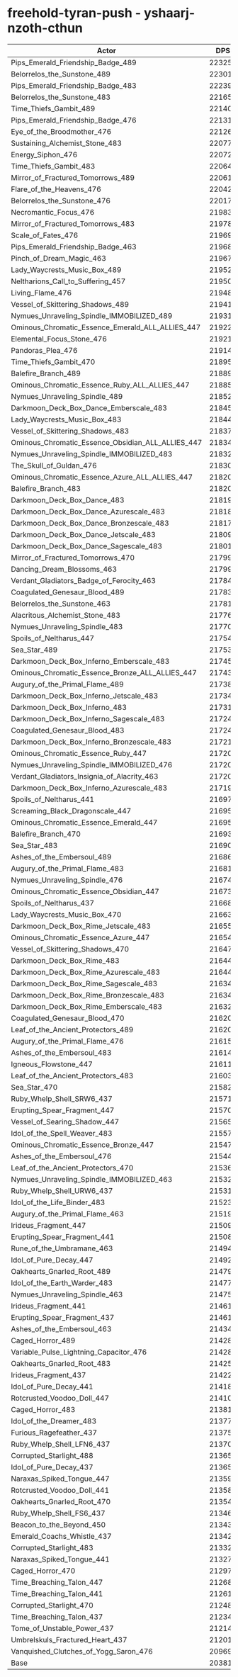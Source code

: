# freehold-tyran-push - yshaarj-nzoth-cthun
| Actor | DPS | Increase |
|---|:---:|:---:|
|Pips_Emerald_Friendship_Badge_489|223257|9.54%|
|Belorrelos_the_Sunstone_489|223012|9.42%|
|Pips_Emerald_Friendship_Badge_483|222391|9.12%|
|Belorrelos_the_Sunstone_483|221655|8.75%|
|Time_Thiefs_Gambit_489|221405|8.63%|
|Pips_Emerald_Friendship_Badge_476|221313|8.59%|
|Eye_of_the_Broodmother_476|221268|8.57%|
|Sustaining_Alchemist_Stone_483|220775|8.32%|
|Energy_Siphon_476|220727|8.30%|
|Time_Thiefs_Gambit_483|220643|8.26%|
|Mirror_of_Fractured_Tomorrows_489|220619|8.25%|
|Flare_of_the_Heavens_476|220426|8.15%|
|Belorrelos_the_Sunstone_476|220175|8.03%|
|Necromantic_Focus_476|219835|7.86%|
|Mirror_of_Fractured_Tomorrows_483|219786|7.84%|
|Scale_of_Fates_476|219698|7.79%|
|Pips_Emerald_Friendship_Badge_463|219681|7.79%|
|Pinch_of_Dream_Magic_463|219679|7.79%|
|Lady_Waycrests_Music_Box_489|219521|7.71%|
|Neltharions_Call_to_Suffering_457|219507|7.70%|
|Living_Flame_476|219481|7.69%|
|Vessel_of_Skittering_Shadows_489|219416|7.66%|
|Nymues_Unraveling_Spindle_IMMOBILIZED_489|219316|7.61%|
|Ominous_Chromatic_Essence_Emerald_ALL_ALLIES_447|219220|7.56%|
|Elemental_Focus_Stone_476|219215|7.56%|
|Pandoras_Plea_476|219148|7.52%|
|Time_Thiefs_Gambit_470|218958|7.43%|
|Balefire_Branch_489|218899|7.40%|
|Ominous_Chromatic_Essence_Ruby_ALL_ALLIES_447|218859|7.38%|
|Nymues_Unraveling_Spindle_489|218525|7.22%|
|Darkmoon_Deck_Box_Dance_Emberscale_483|218454|7.18%|
|Lady_Waycrests_Music_Box_483|218448|7.18%|
|Vessel_of_Skittering_Shadows_483|218372|7.14%|
|Ominous_Chromatic_Essence_Obsidian_ALL_ALLIES_447|218340|7.13%|
|Nymues_Unraveling_Spindle_IMMOBILIZED_483|218321|7.12%|
|The_Skull_of_Guldan_476|218302|7.11%|
|Ominous_Chromatic_Essence_Azure_ALL_ALLIES_447|218209|7.06%|
|Balefire_Branch_483|218202|7.06%|
|Darkmoon_Deck_Box_Dance_483|218192|7.06%|
|Darkmoon_Deck_Box_Dance_Azurescale_483|218181|7.05%|
|Darkmoon_Deck_Box_Dance_Bronzescale_483|218174|7.05%|
|Darkmoon_Deck_Box_Dance_Jetscale_483|218093|7.01%|
|Darkmoon_Deck_Box_Dance_Sagescale_483|218010|6.97%|
|Mirror_of_Fractured_Tomorrows_470|217994|6.96%|
|Dancing_Dream_Blossoms_463|217990|6.96%|
|Verdant_Gladiators_Badge_of_Ferocity_463|217847|6.89%|
|Coagulated_Genesaur_Blood_489|217832|6.88%|
|Belorrelos_the_Sunstone_463|217813|6.87%|
|Alacritous_Alchemist_Stone_483|217760|6.84%|
|Nymues_Unraveling_Spindle_483|217702|6.82%|
|Spoils_of_Neltharus_447|217541|6.74%|
|Sea_Star_489|217534|6.73%|
|Darkmoon_Deck_Box_Inferno_Emberscale_483|217452|6.69%|
|Ominous_Chromatic_Essence_Bronze_ALL_ALLIES_447|217434|6.68%|
|Augury_of_the_Primal_Flame_489|217384|6.66%|
|Darkmoon_Deck_Box_Inferno_Jetscale_483|217349|6.64%|
|Darkmoon_Deck_Box_Inferno_483|217318|6.63%|
|Darkmoon_Deck_Box_Inferno_Sagescale_483|217245|6.59%|
|Coagulated_Genesaur_Blood_483|217240|6.59%|
|Darkmoon_Deck_Box_Inferno_Bronzescale_483|217211|6.57%|
|Ominous_Chromatic_Essence_Ruby_447|217207|6.57%|
|Nymues_Unraveling_Spindle_IMMOBILIZED_476|217204|6.57%|
|Verdant_Gladiators_Insignia_of_Alacrity_463|217201|6.57%|
|Darkmoon_Deck_Box_Inferno_Azurescale_483|217193|6.57%|
|Spoils_of_Neltharus_441|216974|6.46%|
|Screaming_Black_Dragonscale_447|216959|6.45%|
|Ominous_Chromatic_Essence_Emerald_447|216958|6.45%|
|Balefire_Branch_470|216934|6.44%|
|Sea_Star_483|216905|6.42%|
|Ashes_of_the_Embersoul_489|216860|6.40%|
|Augury_of_the_Primal_Flame_483|216817|6.38%|
|Nymues_Unraveling_Spindle_476|216747|6.35%|
|Ominous_Chromatic_Essence_Obsidian_447|216734|6.34%|
|Spoils_of_Neltharus_437|216681|6.31%|
|Lady_Waycrests_Music_Box_470|216634|6.29%|
|Darkmoon_Deck_Box_Rime_Jetscale_483|216551|6.25%|
|Ominous_Chromatic_Essence_Azure_447|216540|6.25%|
|Vessel_of_Skittering_Shadows_470|216478|6.21%|
|Darkmoon_Deck_Box_Rime_483|216445|6.20%|
|Darkmoon_Deck_Box_Rime_Azurescale_483|216445|6.20%|
|Darkmoon_Deck_Box_Rime_Sagescale_483|216343|6.15%|
|Darkmoon_Deck_Box_Rime_Bronzescale_483|216340|6.15%|
|Darkmoon_Deck_Box_Rime_Emberscale_483|216321|6.14%|
|Coagulated_Genesaur_Blood_470|216207|6.08%|
|Leaf_of_the_Ancient_Protectors_489|216201|6.08%|
|Augury_of_the_Primal_Flame_476|216157|6.06%|
|Ashes_of_the_Embersoul_483|216147|6.05%|
|Igneous_Flowstone_447|216119|6.04%|
|Leaf_of_the_Ancient_Protectors_483|216035|6.00%|
|Sea_Star_470|215820|5.89%|
|Ruby_Whelp_Shell_SRW6_437|215717|5.84%|
|Erupting_Spear_Fragment_447|215708|5.84%|
|Vessel_of_Searing_Shadow_447|215656|5.81%|
|Idol_of_the_Spell_Weaver_483|215577|5.77%|
|Ominous_Chromatic_Essence_Bronze_447|215479|5.72%|
|Ashes_of_the_Embersoul_476|215440|5.71%|
|Leaf_of_the_Ancient_Protectors_470|215367|5.67%|
|Nymues_Unraveling_Spindle_IMMOBILIZED_463|215329|5.65%|
|Ruby_Whelp_Shell_URW6_437|215317|5.65%|
|Idol_of_the_Life_Binder_483|215238|5.61%|
|Augury_of_the_Primal_Flame_463|215199|5.59%|
|Irideus_Fragment_447|215094|5.54%|
|Erupting_Spear_Fragment_441|215088|5.53%|
|Rune_of_the_Umbramane_463|214947|5.46%|
|Idol_of_Pure_Decay_447|214923|5.45%|
|Oakhearts_Gnarled_Root_489|214795|5.39%|
|Idol_of_the_Earth_Warder_483|214771|5.38%|
|Nymues_Unraveling_Spindle_463|214759|5.37%|
|Irideus_Fragment_441|214613|5.30%|
|Erupting_Spear_Fragment_437|214612|5.30%|
|Ashes_of_the_Embersoul_463|214342|5.17%|
|Caged_Horror_489|214286|5.14%|
|Variable_Pulse_Lightning_Capacitor_476|214286|5.14%|
|Oakhearts_Gnarled_Root_483|214254|5.12%|
|Irideus_Fragment_437|214228|5.11%|
|Idol_of_Pure_Decay_441|214189|5.09%|
|Rotcrusted_Voodoo_Doll_447|214106|5.05%|
|Caged_Horror_483|213815|4.91%|
|Idol_of_the_Dreamer_483|213772|4.89%|
|Furious_Ragefeather_437|213750|4.88%|
|Ruby_Whelp_Shell_LFN6_437|213708|4.86%|
|Corrupted_Starlight_488|213655|4.83%|
|Idol_of_Pure_Decay_437|213653|4.83%|
|Naraxas_Spiked_Tongue_447|213594|4.80%|
|Rotcrusted_Voodoo_Doll_441|213589|4.80%|
|Oakhearts_Gnarled_Root_470|213541|4.77%|
|Ruby_Whelp_Shell_FS6_437|213462|4.74%|
|Beacon_to_the_Beyond_450|213433|4.72%|
|Emerald_Coachs_Whistle_437|213422|4.72%|
|Corrupted_Starlight_483|213321|4.67%|
|Naraxas_Spiked_Tongue_441|213271|4.64%|
|Caged_Horror_470|212979|4.50%|
|Time_Breaching_Talon_447|212689|4.36%|
|Time_Breaching_Talon_441|212617|4.32%|
|Corrupted_Starlight_470|212480|4.25%|
|Time_Breaching_Talon_437|212347|4.19%|
|Tome_of_Unstable_Power_437|212141|4.09%|
|Umbrelskuls_Fractured_Heart_437|212017|4.03%|
|Vanquished_Clutches_of_Yogg_Saron_476|209698|2.89%|
|Base|203811|0.00%|
